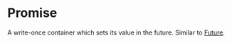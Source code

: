 # Promise

A write-once container which sets its value in the future. Similar to [Future][type-future].

[type-future]: ./future.md
